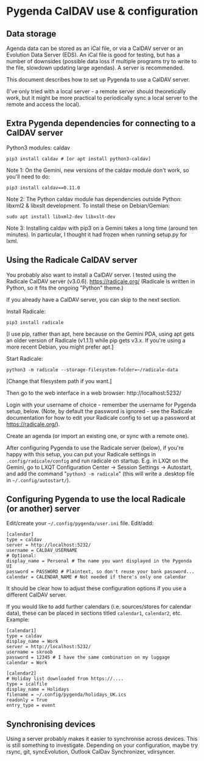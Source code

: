 Pygenda CalDAV use & configuration
==================================

Data storage
------------
Agenda data can be stored as an iCal file, or via a CalDAV server or an
Evolution Data Server (EDS). An iCal file is good for testing, but has
a number of downsides (possible data loss if multiple programs try to
write to the file, slowdown updating large agendas). A server is
recommended.

This document describes how to set up Pygenda to use a CalDAV server.

(I've only tried with a local server - a remote server should
theoretically work, but it might be more practical to periodically
sync a local server to the remote and access the local).

Extra Pygenda dependencies for connecting to a CalDAV server
------------------------------------------------------------
Python3 modules: caldav

    pip3 install caldav # [or apt install python3-caldav]

Note 1: On the Gemini, new versions of the caldav module don't work,
so you'll need to do:

    pip3 install caldav==0.11.0

Note 2: The Python caldav module has dependencies outside Python: libxml2
& libxslt development. To install these on Debian/Gemian:

    sudo apt install libxml2-dev libxslt-dev

Note 3: Installing caldav with pip3 on a Gemini takes a long time
(around ten minutes). In particular, I thought it had frozen when
running setup.py for lxml.

Using the Radicale CalDAV server
--------------------------------
You probably also want to install a CalDAV server. I tested using the
Radicale CalDAV server (v3.0.6). https://radicale.org/
(Radicale is written in Python, so it fits the ongoing "Python" theme.)

If you already have a CalDAV server, you can skip to the next section.

Install Radicale:

    pip3 install radicale

[I use pip, rather than apt, here because on the Gemini PDA, using apt
gets an older version of Radicale (v1.1.1) while pip gets v3.x. If
you're using a more recent Debian, you might prefer apt.]

Start Radicale:

    python3 -m radicale --storage-filesystem-folder=~/radicale-data

[Change that filesystem path if you want.]

Then go to the web interface in a web browser: http://localhost:5232/

Login with your username of choice - remember the username for Pygenda
setup, below. (Note, by default the password is ignored - see the
Radicale documentation for how to edit your Radicale config to set up
a password at https://radicale.org/).

Create an agenda (or import an existing one, or sync with a remote one).

After configuring Pygenda to use the Radicale server (below), if
you're happy with this setup, you can put your Radicale settings in
`.config/radicale/config` and run radicale on startup. E.g. in LXQt on
the Gemini, go to LXQT Configuration Center -> Session Settings ->
Autostart, and add the command "`python3 -m radicale`" (this will write
a .desktop file in `~/.config/autostart/`).

Configuring Pygenda to use the local Radicale (or another) server
-----------------------------------------------------------------
Edit/create your `~/.config/pygenda/user.ini` file. Edit/add:

    [calendar]
    type = caldav
    server = http://localhost:5232/
    username = CALDAV_USERNAME
    # Optional:
    display_name = Personal # The name you want displayed in the Pygenda UI
    password = PASSWORD # Plaintext, so don't reuse your bank password...
    calendar = CALENDAR_NAME # Not needed if there's only one calendar

It should be clear how to adjust these configuration options if you use
a different CalDAV server.

If you would like to add further calendars (i.e. sources/stores for
calendar data), these can be placed in sections titled `calendar1`,
`calendar2`, etc. Example:

    [calendar1]
    type = caldav
    display_name = Work
    server = http://localhost:5232/
    username = skroob
    password = 12345 # I have the same combination on my luggage
    calendar = Work
    
    [calendar2]
    # Holiday list downloaded from https://....
    type = icalfile
    display_name = Holidays
    filename = ~/.config/pygenda/holidays_UK.ics
    readonly = True
    entry_type = event

Synchronising devices
---------------------
Using a server probably makes it easier to synchronise across devices.
This is still something to investigate. Depending on your configuration,
maybe try rsync, git, syncEvolution, Outlook CalDav Synchronizer,
vdirsyncer.
